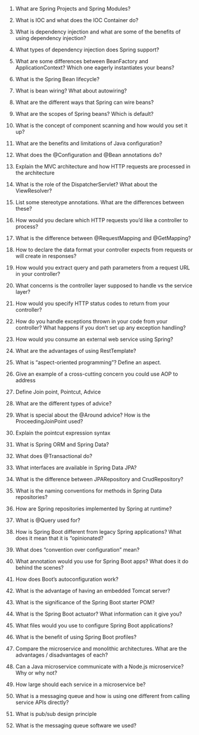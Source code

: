 1. What are Spring Projects and Spring Modules?

2. What is IOC and what does the IOC Container do?

3. What is dependency injection and what are some of the benefits of using dependency injection?

4. What types of dependency injection does Spring support?

5. What are some differences between BeanFactory and ApplicationContext? Which one eagerly instantiates your beans?

6. What is the Spring Bean lifecycle?

7. What is bean wiring? What about autowiring?

8. What are the different ways that Spring can wire beans?

9. What are the scopes of Spring beans? Which is default?

10. What is the concept of component scanning and how would you set it up?

11. What are the benefits and limitations of Java configuration?

12. What does the @Configuration and @Bean annotations do?

13. Explain the MVC architecture and how HTTP requests are processed in the architecture

14. What is the role of the DispatcherServlet? What about the ViewResolver?

15. List some stereotype annotations. What are the differences between these?

16. How would you declare which HTTP requests you’d like a controller to process?

17. What is the difference between @RequestMapping and @GetMapping?

18. How to declare the data format your controller expects from requests or will create in responses?

19. How would you extract query and path parameters from a request URL in your controller?

20. What concerns is the controller layer supposed to handle vs the service layer?

21. How would you specify HTTP status codes to return from your controller?

22. How do you handle exceptions thrown in your code from your controller? What happens if you don’t set up any exception handling?

23. How would you consume an external web service using Spring?

24. What are the advantages of using RestTemplate?

25. What is “aspect-oriented programming”? Define an aspect.

26. Give an example of a cross-cutting concern you could use AOP to address

27. Define Join point, Pointcut, Advice

28. What are the different types of advice?

29. What is special about the @Around advice? How is the ProceedingJoinPoint used?

30. Explain the pointcut expression syntax

31. What is Spring ORM and Spring Data?

32. What does @Transactional do?

33. What interfaces are available in Spring Data JPA?

34. What is the difference between JPARepository and CrudRepository?

35. What is the naming conventions for methods in Spring Data repositories?

36. How are Spring repositories implemented by Spring at runtime?

37. What is @Query used for?

38. How is Spring Boot different from legacy Spring applications? What does it mean that it is “opinionated?

39. What does “convention over configuration” mean?

40. What annotation would you use for Spring Boot apps? What does it do behind the scenes?

41. How does Boot’s autoconfiguration work?

42. What is the advantage of having an embedded Tomcat server?

43. What is the significance of the Spring Boot starter POM?

44. What is the Spring Boot actuator? What information can it give you?

45. What files would you use to configure Spring Boot applications?

46. What is the benefit of using Spring Boot profiles?

47. Compare the microservice and monolithic architectures. What are the advantages / disadvantages of each?

47. Can a Java microservice communicate with a Node.js microservice? Why or why not?

48. How large should each service in a microservice be?

49. What is a messaging queue and how is using one different from calling service APIs directly?

50. What is pub/sub design principle

51. What is the messaging queue software we used?